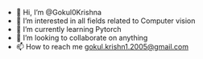 - 👋 Hi, I’m @Gokul0Krishna
- 👀 I’m interested in all fields related to Computer vision
- 🌱 I’m currently learning Pytorch
- 💞️ I’m looking to collaborate on anything
- 📫 How to reach me gokul.krishn1.2005@gmail.com 

<!---
Gokul0Krishna/Gokul0Krishna is a ✨ special ✨ repository because its `README.md` (this file) appears on your GitHub profile.
You can click the Preview link to take a look at your changes.
--->
